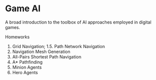 # Game AI
A broad introduction to the toolbox of AI approaches employed in digital games.

Homeworks
1. Grid Navigation; 1.5. Path Network Navigation
2. Navigation Mesh Generation
3. All-Pairs Shortest Path Navigation
4. A* Pathfinding
5. Minion Agents
6. Hero Agents
